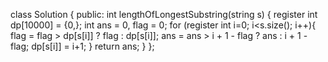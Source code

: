 class Solution {
public:
    int lengthOfLongestSubstring(string s) {
        register int dp[10000] = {0,};
        int ans = 0, flag = 0;
        for (register int i=0; i<s.size(); i++){
            flag = flag > dp[s[i]] ? flag : dp[s[i]];
            ans = ans > i + 1 - flag ? ans : i + 1 - flag;
            dp[s[i]] = i+1;
        }
        return ans;
    }
};
